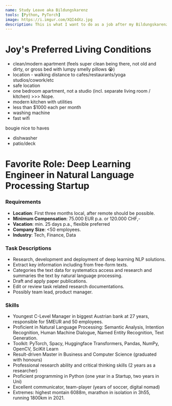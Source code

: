 ```yaml
---
name: Study Leave aka Bildungskarenz
tools: [Python, PyTorch]
image: https://i.imgur.com/XQI4dXz.jpg
description: This is what I want to do as a job after my Bildungskarenz.
---
```


# Joy's Preferred Living Conditions
- clean/modern apartment (feels super clean being there, not old and dirty, or gross bed with lumpy smelly pillows 😭)
- location - walking distance to cafes/restaurants/yoga studios/cowork/etc
- safe location
- one bedroom apartment, not a studio (incl. separate living room / kitchen) >>> Nope.
- modern kitchen with utilities
- less than $1000 each per month
- washing machine
- fast wifi

bougie nice to haves
- dishwasher
- patio/deck


# Favorite Role: Deep Learning Engineer in Natural Language Processing Startup

### Requirements

- __Location__: First three months local, after remote should be possible.
- __Minimum Compensation__: 75.000 EUR p.a. or 120.000 CHF,-
- __Vacation__: min. 25 days p.a., flexible preferred
- __Company Size__: <50 employees.
- __Industry__: Tech, Finance, Data

### Task Descriptions
- Research, development and deployment of deep learning NLP solutions.
- Extract key information including from free-form texts.
- Categories the text data for systematics access and research and summaries the text by natural language processing.
- Draft and apply paper publications.
- Edit or review task related research documentations.
- Possibly team lead, product manager.

### Skills
- Youngest C-Level Manager in biggest Austrian bank at 27 years, responsible for 5MEUR and 50 employees.
- Proficient in Natural Language Processing: Semantic Analysis, Intention Recognition, Human Machine Dialogue, Named Entity Recognition, Text Generation.
- Toolkit: PyTorch, Spacy, Huggingface Transformers, Pandas, NumPy, OpenCV, SciKit Learn
- Result-driven Master in Business and Computer Science (graduated with honours)
- Professional research ability and critical thinking skills (2 years as a researcher)
- Proficient programming in Python (one year in a Startup, two years in Uni)
- Excellent communicator, team-player (years of soccer, digital nomad)
- Extremes: highest montain 6088m, marathon in isolation in 3h55, running 1800km in 2021.